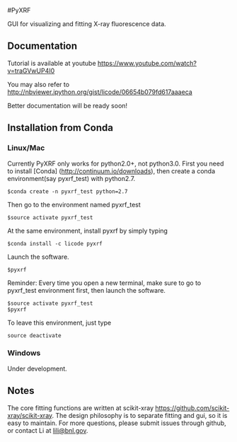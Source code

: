 #PyXRF

GUI for visualizing and fitting X-ray fluorescence data.


## Documentation

Tutorial is available at youtube https://www.youtube.com/watch?v=traGVwUP4I0  

You may also refer to http://nbviewer.ipython.org/gist/licode/06654b079fd617aaaeca

Better documentation will be ready soon!


## Installation from Conda

### Linux/Mac
Currently PyXRF only works for python2.0+, not python3.0.
First you need to install [Conda] (http://continuum.io/downloads), then create a conda environment(say pyxrf_test) with python2.7.

```
$conda create -n pyxrf_test python=2.7
```
Then go to the environment named pyxrf_test
```
$source activate pyxrf_test
```
At the same environment, install pyxrf by simply typing
```
$conda install -c licode pyxrf
```
Launch the software.
```
$pyxrf
```


Reminder:
Every time you open a new terminal, make sure to go to pyxrf_test environment first, then launch the software.
```
$source activate pyxrf_test
$pyxrf
```
To leave this environment, just type
```
source deactivate
```



### Windows
Under development.


## Notes

The core fitting functions are written at scikit-xray https://github.com/scikit-xray/scikit-xray.
The design philosophy is to separate fitting and gui, so it is easy to maintain.
For more questions, please submit issues through github, or contact Li at lili@bnl.gov.
